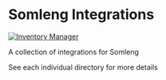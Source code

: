 # Somleng Integrations

[![Inventory Manager](https://github.com/somleng/somleng-integrations/actions/workflows/inventory-manager.yml/badge.svg)](https://github.com/somleng/somleng-integrations/actions/workflows/inventory-manager.yml)

A collection of integrations for Somleng

See each individual directory for more details
